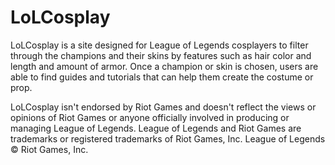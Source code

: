 # LoLCosplay

LoLCosplay is a site designed for League of Legends cosplayers to filter through the champions and their skins by features such as hair color and length and amount of armor. Once a champion or skin is chosen, users are able to find guides and tutorials that can help them create the costume or prop.

LoLCosplay isn't endorsed by Riot Games and doesn't reflect the views or opinions of Riot Games or anyone officially involved in producing or managing League of Legends. League of Legends and Riot Games are trademarks or registered trademarks of Riot Games, Inc. League of Legends © Riot Games, Inc.